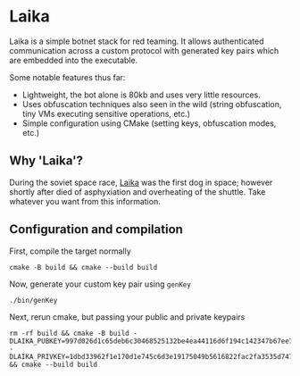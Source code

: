 # Laika

Laika is a simple botnet stack for red teaming. It allows authenticated communication across a custom protocol with generated key pairs which are embedded into the executable. 

Some notable features thus far:
- Lightweight, the bot alone is 80kb and uses very little resources.
- Uses obfuscation techniques also seen in the wild (string obfuscation, tiny VMs executing sensitive operations, etc.)
- Simple configuration using CMake (setting keys, obfuscation modes, etc.)

## Why 'Laika'?

During the soviet space race, [Laika](https://en.wikipedia.org/wiki/Laika) was the first dog in space; however shortly after died of asphyxiation and overheating of the shuttle. Take whatever you want from this information.

## Configuration and compilation

First, compile the target normally

```
cmake -B build && cmake --build build
```

Now, generate your custom key pair using `genKey`

```
./bin/genKey
```

Next, rerun cmake, but passing your public and private keypairs

```
rm -rf build && cmake -B build -DLAIKA_PUBKEY=997d026d1c65deb6c30468525132be4ea44116d6f194c142347b67ee73d18814 -DLAIKA_PRIVKEY=1dbd33962f1e170d1e745c6d3e19175049b5616822fac2fa3535d7477957a841 && cmake --build build
```
